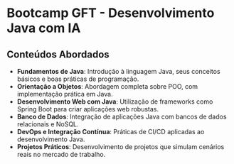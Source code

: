 # Bootcamp GFT - Desenvolvimento Java com IA

## Conteúdos Abordados
- **Fundamentos de Java**: Introdução à linguagem Java, seus conceitos básicos e boas práticas de programação.
- **Orientação a Objetos**: Abordagem completa sobre POO, com implementação prática em Java.
- **Desenvolvimento Web com Java**: Utilização de frameworks como Spring Boot para criar aplicações web robustas.
- **Banco de Dados**: Integração de aplicações Java com bancos de dados relacionais e NoSQL.
- **DevOps e Integração Contínua**: Práticas de CI/CD aplicadas ao desenvolvimento Java.
- **Projetos Práticos**: Desenvolvimento de projetos que simulam cenários reais no mercado de trabalho.
